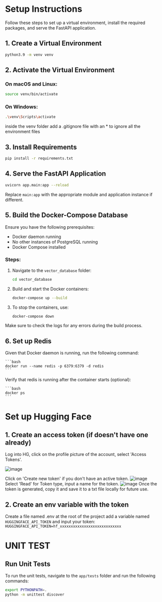 # Setup Instructions

Follow these steps to set up a virtual environment, install the required packages, and serve the FastAPI application.

## 1. Create a Virtual Environment

```bash
python3.9 -m venv venv
```

## 2. Activate the Virtual Environment

### On macOS and Linux:

```bash
source venv/bin/activate
```

### On Windows:

```bash
.\venv\Scripts\activate
```
inside the venv folder add a .gitignore file with an * to ignore all the environment files

## 3. Install Requirements

```bash
pip install -r requirements.txt
```

## 4. Serve the FastAPI Application

```bash
uvicorn app.main:app --reload
```

Replace `main:app` with the appropriate module and application instance if different.

## 5. Build the Docker-Compose Database

Ensure you have the following prerequisites:
- Docker daemon running
- No other instances of PostgreSQL running
- Docker Compose installed

### Steps:

1. Navigate to the `vector_database` folder:

    ```bash
    cd vector_database
    ```

2. Build and start the Docker containers:

    ```bash
    docker-compose up --build
    ```

3. To stop the containers, use:

    ```bash
    docker-compose down
    ```

Make sure to check the logs for any errors during the build process.

## 6. Set up Redis

Given that Docker daemon is running, run the following command:

    ```bash
    docker run --name redis -p 6379:6379 -d redis
    ```

Verify that redis is running after the container starts (optional):

    ```bash
    docker ps
    ```


# Set up Hugging Face  

## 1. Create an access token (if doesn't have one already)
Log into HG, click on the profile picture of the account, select 'Access Tokens'.

![image](https://github.com/user-attachments/assets/87512a5b-05e1-41a6-987c-98a6394209a0)

Click on 'Create new token' if you don't have an active token.
![image](https://github.com/user-attachments/assets/eb369332-513a-4e8d-a7b4-b19cf01d7b48)
Select 'Read' for Token type, input a name for the token.
![image](https://github.com/user-attachments/assets/94da2371-16fa-401e-810d-413bab3604d3)
Once the token is generated, copy it and save it to a txt file locally for future use.

## 2. Create an env variable with the token
Create a file named .env at the root of the project add a variable named `HUGGINGFACE_API_TOKEN` and input your token:
`HUGGINGFACE_API_TOKEN=hf_xxxxxxxxxxxxxxxxxxxxxxxxxxxx`

# UNIT TEST
## Run Unit Tests

To run the unit tests, navigate to the `app/tests` folder and run the following commands:

```bash
export PYTHONPATH=.
python -m unittest discover
```




